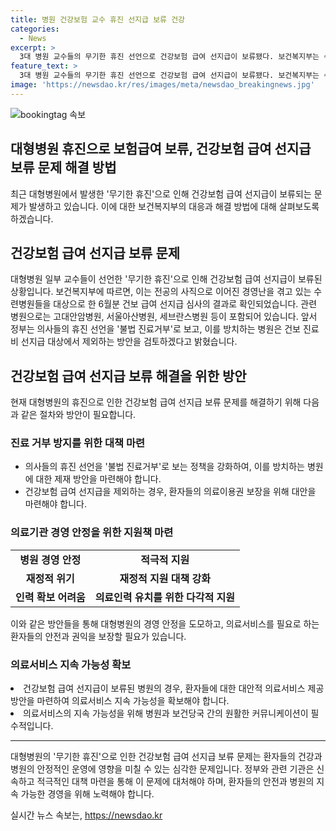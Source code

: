 ```yaml
---
title: 병원 건강보험 교수 휴진 선지급 보류 건강
categories:
  - News
excerpt: >
  3대 병원 교수들의 무기한 휴진 선언으로 건강보험 급여 선지급이 보류됐다. 보건복지부는 수련병원 경영난으로 6월 건보 선지급 심사를 마무리했는데, 앞으로 관련 병원에 대한 정책이 논의될 전망이다. 해당 사안에 대한 더 많은 정보와 전개가 예상된다.
feature_text: >
  3대 병원 교수들의 무기한 휴진 선언으로 건강보험 급여 선지급이 보류됐다. 보건복지부는 수련병원 경영난으로 6월 건보 선지급 심사를 마무리했는데, 앞으로 관련 병원에 대한 정책이 논의될 전망이다. 해당 사안에 대한 더 많은 정보와 전개가 예상된다.
image: 'https://newsdao.kr/res/images/meta/newsdao_breakingnews.jpg'
---
```


<p><img src="https://newsdao.kr/res/images/meta/newsdao_breakingnews.jpg" alt="bookingtag 속보" /></p>

<h2>대형병원 휴진으로 보험급여 보류, 건강보험 급여 선지급 보류 문제 해결 방법</h2>

<p data-ke-size="size16">최근 대형병원에서 발생한 '무기한 휴진'으로 인해 건강보험 급여 선지급이 보류되는 문제가 발생하고 있습니다. 이에 대한 보건복지부의 대응과 해결 방법에 대해 살펴보도록 하겠습니다.</p>

<h2 data-ke-size="size26">건강보험 급여 선지급 보류 문제</h2>

<p data-ke-size="size16">대형병원 일부 교수들이 선언한 '무기한 휴진'으로 인해 건강보험 급여 선지급이 보류된 상황입니다. 보건복지부에 따르면, 이는 전공의 사직으로 이어진 경영난을 겪고 있는 수련병원들을 대상으로 한 6월분 건보 급여 선지급 심사의 결과로 확인되었습니다. 관련 병원으로는 고대안암병원, 서울아산병원, 세브란스병원 등이 포함되어 있습니다. 앞서 정부는 의사들의 휴진 선언을 '불법 진료거부'로 보고, 이를 방치하는 병원은 건보 진료비 선지급 대상에서 제외하는 방안을 검토하겠다고 밝혔습니다.</p>

<h2 data-ke-size="size26">건강보험 급여 선지급 보류 해결을 위한 방안</h2>

<p data-ke-size="size16">현재 대형병원의 휴진으로 인한 건강보험 급여 선지급 보류 문제를 해결하기 위해 다음과 같은 절차와 방안이 필요합니다.</p>

<h3 data-ke-size="size24">진료 거부 방지를 위한 대책 마련</h3>

<ul>
  <li>의사들의 휴진 선언을 '불법 진료거부'로 보는 정책을 강화하여, 이를 방치하는 병원에 대한 제재 방안을 마련해야 합니다.</li>
  <li>건강보험 급여 선지급을 제외하는 경우, 환자들의 의료이용권 보장을 위해 대안을 마련해야 합니다.</li>
</ul>

<h3 data-ke-size="size24">의료기관 경영 안정을 위한 지원책 마련</h3>

<table>
  <tr>
    <td style="text-align: center; height: 17px;"><b>병원 경영 안정</b></td>
    <td style="text-align: center; height: 17px;"><b>적극적 지원</b></td>
  </tr>
  <tr>
    <td style="text-align: center; height: 17px;"><b>재정적 위기</b></td>
    <td style="text-align: center; height: 17px;"><b>재정적 지원 대책 강화</b></td>
  </tr>
  <tr>
    <td style="text-align: center; height: 17px;"><b>인력 확보 어려움</b></td>
    <td style="text-align: center; height: 17px;"><b>의료인력 유치를 위한 다각적 지원</b></td>
  </tr>
</table>

<p data-ke-size="size16">이와 같은 방안들을 통해 대형병원의 경영 안정을 도모하고, 의료서비스를 필요로 하는 환자들의 안전과 권익을 보장할 필요가 있습니다.</p>

<h3 data-ke-size="size24">의료서비스 지속 가능성 확보</h3>

<p><li>건강보험 급여 선지급이 보류된 병원의 경우, 환자들에 대한 대안적 의료서비스 제공 방안을 마련하여 의료서비스 지속 가능성을 확보해야 합니다.</li>
<li>의료서비스의 지속 가능성을 위해 병원과 보건당국 간의 원활한 커뮤니케이션이 필수적입니다.</li></p>

<hr>

<p data-ke-size="size16">대형병원의 '무기한 휴진'으로 인한 건강보험 급여 선지급 보류 문제는 환자들의 건강과 병원의 안정적인 운영에 영향을 미칠 수 있는 심각한 문제입니다. 정부와 관련 기관은 신속하고 적극적인 대책 마련을 통해 이 문제에 대처해야 하며, 환자들의 안전과 병원의 지속 가능한 경영을 위해 노력해야 합니다.</p>
실시간 뉴스 속보는, <a href="https://newsdao.kr" rel="dofollow">https://newsdao.kr</a>


